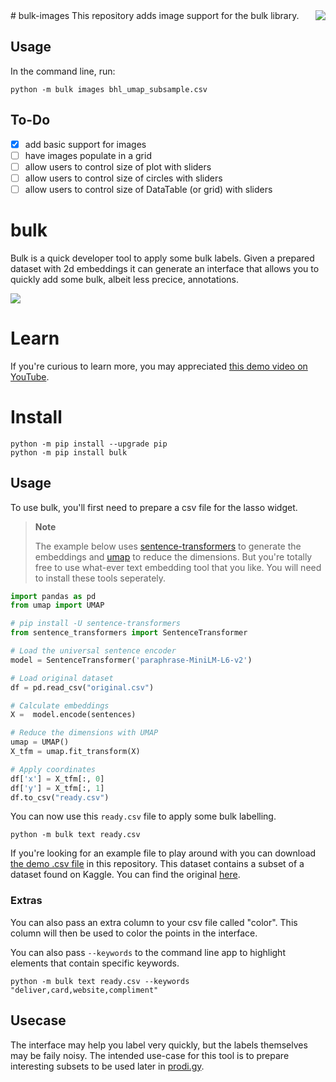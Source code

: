 <img src="lasso.svg" align="right" >
# bulk-images
This repository adds image support for the bulk library.

## Usage
In the command line, run:
```
python -m bulk images bhl_umap_subsample.csv
```

## To-Do
- [x] add basic support for images
- [ ] have images populate in a grid
- [ ] allow users to control size of plot with sliders
- [ ] allow users to control size of circles with sliders
- [ ] allow users to control size of DataTable (or grid) with sliders

# bulk

Bulk is a quick developer tool to apply some bulk labels. Given a prepared dataset with 2d embeddings it can generate an interface that allows you to quickly add some bulk, albeit less precice, annotations.

![](screenshot.png)

# Learn

If you're curious to learn more, you may appreciated [this demo video on YouTube](https://www.youtube.com/watch?v=gDk7_f3ovIk&ab_channel=Explosion).

# Install

```
python -m pip install --upgrade pip
python -m pip install bulk
```

## Usage

To use bulk, you'll first need to prepare a csv file for the lasso widget.

> **Note**
>
> The example below uses [sentence-transformers](https://www.sbert.net/) to generate the embeddings and [umap](https://umap-learn.readthedocs.io/) to reduce the dimensions. But you're  totally free to use what-ever text embedding tool that you like. You will need to install these tools seperately.

```python
import pandas as pd
from umap import UMAP

# pip install -U sentence-transformers
from sentence_transformers import SentenceTransformer

# Load the universal sentence encoder
model = SentenceTransformer('paraphrase-MiniLM-L6-v2')

# Load original dataset
df = pd.read_csv("original.csv")

# Calculate embeddings
X =  model.encode(sentences)

# Reduce the dimensions with UMAP
umap = UMAP()
X_tfm = umap.fit_transform(X)

# Apply coordinates
df['x'] = X_tfm[:, 0]
df['y'] = X_tfm[:, 1]
df.to_csv("ready.csv")
```

You can now use this `ready.csv` file to apply some bulk labelling.

```
python -m bulk text ready.csv
```

If you're looking for an example file to play around with you can download
[the demo .csv file](https://github.com/koaning/bulk/blob/main/cluestarred.csv) in this repository. This dataset
contains a subset of a dataset found on Kaggle. You can find the original [here](https://www.kaggle.com/datasets/thoughtvector/customer-support-on-twitter).

### Extras

You can also pass an extra column to your csv file called "color". This column will then be used to color the points in the interface.

You can also pass `--keywords` to the command line app to highlight elements that contain specific keywords.

```
python -m bulk text ready.csv --keywords "deliver,card,website,compliment"
```

## Usecase

The interface may help you label very quickly, but the labels themselves may be faily noisy. The intended use-case for this tool is to prepare interesting subsets to be used later in [prodi.gy](https://prodi.gy).
